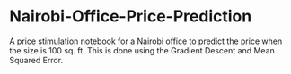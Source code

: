# Nairobi-Office-Price-Prediction
A price stimulation notebook for a Nairobi office to predict the price when the size is 100 sq. ft. This is done using the Gradient Descent and Mean Squared Error.
